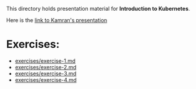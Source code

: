 This directory holds presentation material for **Introduction to Kubernetes**.

Here is the [link to Kamran's presentation](https://docs.google.com/presentation/d/1qYW-xhp4tUETsCqM6rGZd8lWF2tltt00e7YhBh36VvQ/edit?usp=sharing)

# Exercises:
* [exercises/exercise-1.md](exercises/exercise-1.md)
* [exercises/exercise-2.md](exercises/exercise-2.md)
* [exercises/exercise-3.md](exercises/exercise-3.md)
* [exercises/exercise-4.md](exercises/exercise-4.md)

